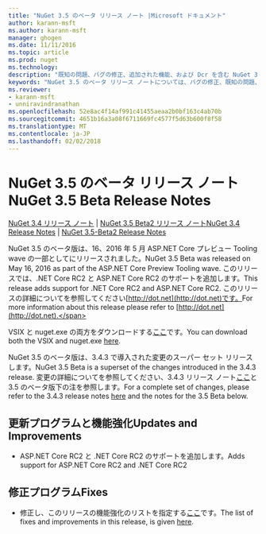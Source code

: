 ```yaml
---
title: "NuGet 3.5 のベータ リリース ノート |Microsoft ドキュメント"
author: karann-msft
ms.author: karann-msft
manager: ghogen
ms.date: 11/11/2016
ms.topic: article
ms.prod: nuget
ms.technology: 
description: "既知の問題、バグの修正、追加された機能、および Dcr を含む NuGet 3.5 のベータ版のリリース ノートします。"
keywords: "NuGet 3.5 のベータ リリース ノートについては、バグの修正、既知の問題、機能、Dcr を追加します。"
ms.reviewer:
- karann-msft
- unniravindranathan
ms.openlocfilehash: 52e8ac4f14af991c41455aeaa2b0bf163c4ab70b
ms.sourcegitcommit: 4651b16a3a08f6711669fc4577f5d63b600f8f58
ms.translationtype: MT
ms.contentlocale: ja-JP
ms.lasthandoff: 02/02/2018
---
```

# <a name="nuget-35-beta-release-notes"></a><span data-ttu-id="12524-104">NuGet 3.5 のベータ リリース ノート</span><span class="sxs-lookup"><span data-stu-id="12524-104">NuGet 3.5 Beta Release Notes</span></span>

<span data-ttu-id="12524-105">[NuGet 3.4 リリース ノート](../release-notes/nuget-3.4.md) | [NuGet 3.5 Beta2 リリース ノート](../release-notes/nuget-3.5-Beta2.md)</span><span class="sxs-lookup"><span data-stu-id="12524-105">[NuGet 3.4 Release Notes](../release-notes/nuget-3.4.md) | [NuGet 3.5-Beta2 Release Notes](../release-notes/nuget-3.5-Beta2.md)</span></span>

<span data-ttu-id="12524-106">NuGet 3.5 のベータ版は、16、2016 年 5 月 ASP.NET Core プレビュー Tooling wave の一部としてにリリースされました。</span><span class="sxs-lookup"><span data-stu-id="12524-106">NuGet 3.5 Beta was released on May 16, 2016 as part of the ASP.NET Core Preview Tooling wave.</span></span> <span data-ttu-id="12524-107">このリリースでは、.NET Core RC2 と ASP.NET Core RC2 のサポートを追加します。</span><span class="sxs-lookup"><span data-stu-id="12524-107">This release adds support for .NET Core RC2 and ASP.NET Core RC2.</span></span> <span data-ttu-id="12524-108">このリリースの詳細についてを参照してください[http://dot.net](http://dot.net)です。</span><span class="sxs-lookup"><span data-stu-id="12524-108">For more information about this release please refer to [http://dot.net](http://dot.net).</span></span>

<span data-ttu-id="12524-109">VSIX と nuget.exe の両方をダウンロードする[ここ](https://dist.nuget.org/index.html)です。</span><span class="sxs-lookup"><span data-stu-id="12524-109">You can download both the VSIX and nuget.exe [here](https://dist.nuget.org/index.html).</span></span>

<span data-ttu-id="12524-110">NuGet 3.5 のベータ版は、3.4.3 で導入された変更のスーパー セット リリースします。</span><span class="sxs-lookup"><span data-stu-id="12524-110">NuGet 3.5 Beta is a superset of the changes introduced in the 3.4.3 release.</span></span> <span data-ttu-id="12524-111">変更の詳細についてを参照してください、3.4.3 リリース ノート[ここ](https://github.com/NuGet/Home/issues?q=is%3Aissue+milestone%3A3.4.3+is%3Aclosed)と 3.5 のベータ版下の注を参照します。</span><span class="sxs-lookup"><span data-stu-id="12524-111">For a complete set of changes, please refer to the 3.4.3 release notes [here](https://github.com/NuGet/Home/issues?q=is%3Aissue+milestone%3A3.4.3+is%3Aclosed) and the notes for the 3.5 Beta below.</span></span>

## <a name="updates-and-improvements"></a><span data-ttu-id="12524-112">更新プログラムと機能強化</span><span class="sxs-lookup"><span data-stu-id="12524-112">Updates and Improvements</span></span>

* <span data-ttu-id="12524-113">ASP.NET Core RC2 と .NET Core RC2 のサポートを追加します。</span><span class="sxs-lookup"><span data-stu-id="12524-113">Adds support for ASP.NET Core RC2 and .NET Core RC2</span></span>

## <a name="fixes"></a><span data-ttu-id="12524-114">修正プログラム</span><span class="sxs-lookup"><span data-stu-id="12524-114">Fixes</span></span>

* <span data-ttu-id="12524-115">修正し、このリリースの機能強化のリストを指定する[ここ](https://github.com/NuGet/Home/issues?q=is%3Aissue+milestone%3A%223.5+Beta%22+is%3Aclosed)です。</span><span class="sxs-lookup"><span data-stu-id="12524-115">The list of fixes and improvements in this release, is given [here](https://github.com/NuGet/Home/issues?q=is%3Aissue+milestone%3A%223.5+Beta%22+is%3Aclosed).</span></span>